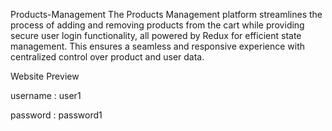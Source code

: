 Products-Management
The Products Management platform streamlines the process of adding and removing products from the cart while providing secure user login functionality, all powered by Redux for efficient state management. This ensures a seamless and responsive experience with centralized control over product and user data.

Website Preview

username : user1

password : password1
